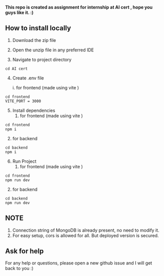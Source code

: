 **This repo is created as assignment for internship at AI cert , hope you guys like it. :)**

## How to install locally

1. Download the zip file

2. Open the unzip file in any preferred IDE

3. Navigate to project directory

```
cd AI cert
```

4. Create .env file

   i. for frontend (made using vite )
  ```
  cd frontend
  VITE_PORT = 3000
  ```
  <!-- ii. for backend

   ```
   cd frontend
   VITE_PORT = 3000
   ``` -->


5. Install dependencies
   1. for frontend (made using vite )

```
cd frontend
npm i
```
   2. for backend
```
cd backend
npm i
```
6. Run Project
   1. for frontend (made using vite )

```
cd frontend
npm run dev
```
   2. for backend
```
cd backend
npm run dev
```

## NOTE
1. Connection string of MongoDB is already  present, no need to modify it.
2. For easy setup, cors is allowed for all. But deployed version is secured.


## Ask for help

For any help or questions, please open a new github issue and I will get back to you :)
